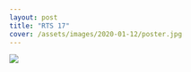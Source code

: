 ```yaml
---
layout: post
title: "RTS 17"
cover: /assets/images/2020-01-12/poster.jpg
---
```



![]({{site.cdn_url}}/assets/images/2020-01-12/poster.jpg)
